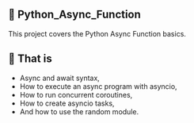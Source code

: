 ## :file_folder: Python_Async_Function

This project covers the Python Async Function basics.

## :scroll: That is
- Async and await syntax,
- How to execute an async program with asyncio,
- How to run concurrent coroutines,
- How to create asyncio tasks,
- And how to use the random module.
